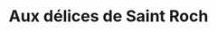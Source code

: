 ---
title: "Aux délices de Saint Roch"
url: /nice/aux-delices-de-saint-roch-boulevard-saint-roch/
shop: boulangerie
---